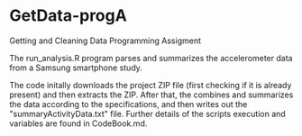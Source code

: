 GetData-progA
=============

Getting and Cleaning Data Programming Assigment

The run_analysis.R program parses and summarizes the accelerometer data from a Samsung smartphone study.

The code initally downloads the project ZIP file (first checking if it is already present) and then extracts the ZIP. After that, the combines and summarizes the data according to the specifications, and then writes out the "summaryActivityData.txt" file. Further details of the scripts execution and variables are found in CodeBook.md.